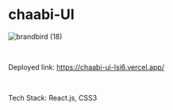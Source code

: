 # chaabi-UI

![brandbird (18)](https://github.com/prabhat1001/chaabi-UI/assets/71027441/909dc24a-c71e-48a2-a569-434c07d3bb97)

</br>

Deployed link: https://chaabi-ui-lsi6.vercel.app/

<br>

Tech Stack: React.js, CSS3
